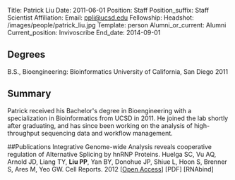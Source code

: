 Title: Patrick Liu
Date: 2011-06-01
Position: Staff
Position_suffix: Staff Scientist
Affiliation:
Email: ppli@ucsd.edu
Fellowship:
Headshot: /images/people/patrick_liu.jpg
Template: person
Alumni_or_current: Alumni
Current_position: Invivoscribe 
End_date: 2014-09-01
<!-- Status: draft -->

## Degrees
B.S., Bioengineering: Bioinformatics University of California, San Diego 2011<br>
## Summary

Patrick received his Bachelor's degree in Bioengineering with a specialization in Bioinformatics from UCSD in 2011. He joined the lab shortly after graduating, and has since been working on the analysis of high-throughput sequencing data and workflow management. 

##Publications
Integrative Genome-wide Analysis reveals cooperative regulation of Alternative Splicing by hnRNP Proteins. Huelga SC, Vu AQ, Arnold JD, Liang TY, **Liu PP**, Yan BY, Donohue JP, Shiue L, Hoon S, Brenner S, Ares M, Yeo GW. Cell Reports. 2012 [[Open Access](http://www.cell.com/cell-reports/fulltext/S2211-1247(12)00043-5)] [PDF] [RNAbind]